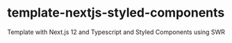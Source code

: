 # template-nextjs-styled-components
Template with Next.js 12 and Typescript and Styled Components using SWR
